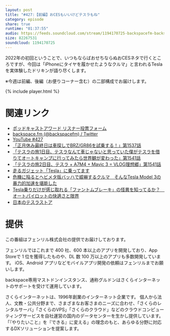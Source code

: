 ```yaml
---
layout: post
title: "#427:【前編】おCESもいいけどテスラもね"
category: episode
share: true
runtime: "01:37:55"
audio: https://feeds.soundcloud.com/stream/1194170725-backspacefm-backspacefm-427-1.mp3
size: 82267531
soundcloud: 1194170725
---
```


2022年の初回ということで、いつもならばおせちならぬおCESネタで行くところですが、今回は「iPhoneにタイヤを履かせたようなクルマ」と言われるTeslaを実体験したドリキンが語り尽くします。

※今週は前編、後編（お便りコーナー含む）の二部構成でお届けします。


{% include player.html %}

# 関連リンク
* [ポッドキャストアワード リスナー投票フォーム](https://ssl.1242.com/aplform/form/aplform.php?fcode=jpa2021_listener)
* [backspace.fm (@backspacefm) / Twitter](https://twitter.com/backspacefm)
* [YouTube #427](https://note.com/backspacefm/n/n54a8f6331d35)
* [「正月休み最終日は車探しでBRZ/GR86を試乗する！」第1537話](https://www.youtube.com/watch?v=kCiVTcGyigo)
* [「テスラの旅1日目、テスラなんて車じゃないと思っていた僕がテスラを借りてオートキャンプに行ってみたら世界観が変わった」第1541話](https://www.youtube.com/watch?v=cSpuIrZUqaE)
* [「テスラの旅2日目、テスラ + A7M4 + Mavic 3 = VLOG理想郷」第1541話](https://www.youtube.com/watch?v=9y9xwmBU9tc)
* [走るガジェット「Tesla」に乗ってます](https://www.itmedia.co.jp/news/series/25704/)
* [危機に陥るとヘビメタ版バッハで威嚇するクルマ　そんなTesla Model 3の暴力的加速を堪能した](https://www.itmedia.co.jp/news/articles/2109/24/news102_5.html)
* [Tesla乗りだけが感じ取れる「ファントムブレーキ」の怪異を知ってるか？　オートパイロットの快適さと限界](https://www.itmedia.co.jp/news/articles/2111/12/news108.html)
* [日本のテスラストア](https://www.tesla.com/jp/findus/list/stores/japan)

# 提供

この番組はフェンリル株式会社の提供でお届けしております。

フェンリルではこれまで 400 社、600 本以上のアプリを開発しており、App Storeで 1 位を獲得したものや、DL 数 100 万以上のアプリも多数開発しています。
iOS、Android アプリなどモバイルアプリ開発の依頼はフェンリルまでお願いします。

backspace専用マストドンインスタンス、通称グルドンはさくらインターネットのサポートを受けて運用しています。

さくらインターネットは、1996年創業のインターネット企業です。 
個人から法人、文教・公共分野まで、さまざまなお客さまのニーズに合わせ、「さくらのレンタルサーバ」「さくらのVPS」「さくらのクラウド」などのクラウドコンピューティングサービスを自社運営の国内のデータセンターを生かし提供しています。
「『やりたいこと』を『できる』に変える」の理念のもと、あらゆる分野に対応するDXソリューションを提案します。

